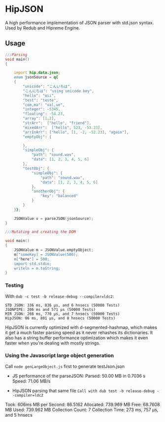 # HipJSON

A high performance implementation of JSON parser with std.json syntax. Used by Redub and Hipreme Engine.

## Usage

```d
///Parsing
void main()
{

    import hip.data.json;
    enum jsonSource = q{
    {
        "unicode": "こんいちは",
        "こんにちは": "using unicode key",
        "hello": "oii",
        "test": "teste",
        "com,ma": "val,ue",
        "integer": -5345,
        "floating": -54.23,
        "array": [1,2],
        "strArr":  ["hello", "friend"],
        "mixedArr":  ["hello", 523, -53.23],
        "arrInArr": ["hello", [1, -2, -52.23], "again"],
        "emptyObj": {

        },
        "simpleObj": {
            "path": "sound.wav",
            "data": [1, 2, 3, 4, 5, 6]
        },
        "testObj": {
            "simpleObj": {
                "path": "sound.wav",
                "data": [1, 2, 3, 4, 5, 6]
            },
            "anotherObj": {
                "key": "balanced"
            }
        }
    }};

    JSONValue v = parseJSON(jsonSource);
}

///Mutating and creating the DOM

void main()
{
    JSONValue m = JSONValue.emptyObject;
    m["someKey] = JSONValue(500);
    m["here"] = 500;
    import std.stdio;
    writeln = m.toString;
}
```


### Testing

With `dub -c test -b release-debug --compiler=ldc2`:
```
STD JSON: 336 ms, 836 μs, and 6 hnsecs (50000 Tests)
JSONPIPE: 206 ms and 571 μs (50000 Tests)
MIR JSON: 266 ms, 770 μs, and 7 hnsecs (50000 Tests)
HipJSON: 86 ms, 881 μs, and 8 hnsecs (50000 Tests)
```

HipJSON is currently optimized with d-segmented-hashmap, which makes it get a much faster parsing speed as it never rehashes its dictionaries.
It also has a string buffer performance optimization which makes it even faster when you're dealing with mostly strings.


### Using the Javascript large object generation

Call `node genLargeObject.js` first to generate testJson.json
- JS performance of the parseJSON:
Parsed: 50.00 MB in 0.7036 s
Speed: 71.06 MB/s

- HipJSON parsing that same file
`Call with dub test -b release-debug --compiler=ldc2`

Took: 606ms
MB per Second: 86.5162
Allocated: 739.969 MB
Free: 68.7608 MB
Used: 739.962 MB
Collection Count: 7
Collection Time: 273 ms, 757 μs, and 5 hnsecs